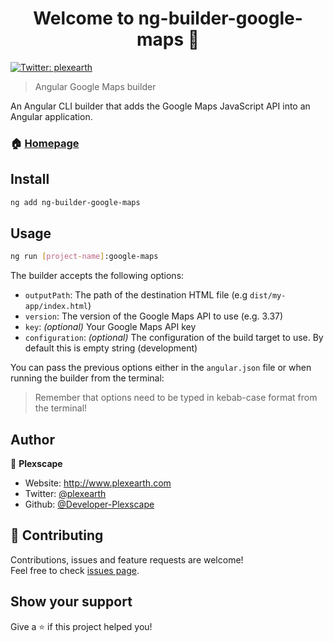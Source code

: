 <h1 align="center">Welcome to ng-builder-google-maps 👋</h1>
<p>
  <a href="https://twitter.com/plexearth" target="_blank">
    <img alt="Twitter: plexearth" src="https://img.shields.io/twitter/follow/plexearth.svg?style=social" />
  </a>
</p>

> Angular Google Maps builder

An Angular CLI builder that adds the Google Maps JavaScript API into an Angular application.

### 🏠 [Homepage](https://github.com/Developer-Plexscape/ng-builder-google-maps)

## Install

```sh
ng add ng-builder-google-maps
```

## Usage

```sh
ng run [project-name]:google-maps
```

The builder accepts the following options:

- `outputPath`: The path of the destination HTML file (e.g `dist/my-app/index.html`)
- `version`: The version of the Google Maps API to use (e.g. 3.37)
- `key`: *(optional)* Your Google Maps API key
- `configuration`: *(optional)* The configuration of the build target to use. By default this is empty string (development)

You can pass the previous options either in the `angular.json` file or when running the builder from the terminal:

> Remember that options need to be typed in kebab-case format from the terminal!

## Author

👤 **Plexscape**

* Website: http://www.plexearth.com
* Twitter: [@plexearth](https://twitter.com/plexearth)
* Github: [@Developer-Plexscape](https://github.com/Developer-Plexscape)

## 🤝 Contributing

Contributions, issues and feature requests are welcome!<br />Feel free to check [issues page](https://github.com/Developer-Plexscape/ng-builder-google-maps/issues). 

## Show your support

Give a ⭐️ if this project helped you!
